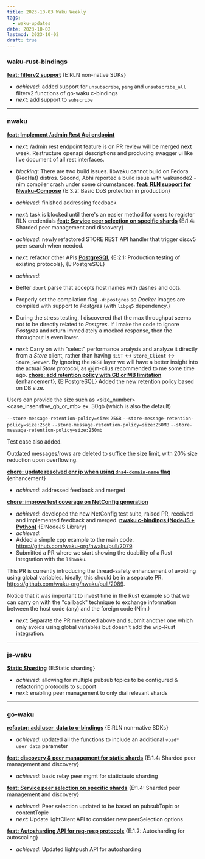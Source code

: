 ```yaml
---
title: 2023-10-03 Waku Weekly
tags:
  - waku-updates
date: 2023-10-02
lastmod: 2023-10-02
draft: true
---
```

### waku-rust-bindings
**[feat: filterv2 support](https://github.com/waku-org/waku-rust-bindings/issues/71)** {E:RLN non-native SDKs}
- _achieved_: added support for `unsubscribe`, `ping` and `unsubscribe_all` filterv2 functions of go-waku c-bindings
- _next_: add support to `subscribe`
---
### nwaku
**[feat: Implement /admin Rest Api endpoint](https://github.com/waku-org/nwaku/issues/2075)**
- _next_: /admin rest endpoint feature is on PR review will be merged next week. Restructure openapi descriptions and producing swagger ui like live document of all rest interfaces.

- _blocking_: There are two build issues. libwaku cannot build on Fedora (RedHat) distros. Second, Abhi reported a build issue with wakunode2 - nim compiler crash under some circumstances.
**[feat: RLN support for Nwaku-Compose](https://github.com/waku-org/nwaku/issues/2051)** {E:3.2: Basic DoS protection in production}
- _achieved_: finished addressing feedback
- _next_: task is blocked until there's an easier method for users to register RLN credentials
**[feat: Service peer selection on specific shards](https://github.com/waku-org/nwaku/issues/1941)** {E:1.4: Sharded peer management and discovery}
- _achieved_: newly refactored STORE REST API handler that trigger discv5 peer search when needed.
- _next_: refactor other APIs
**[PostgreSQL](https://github.com/waku-org/nwaku/issues/1888)** {E:2.1: Production testing of existing protocols}, {E:PostgreSQL}
- _achieved_:
- Better `dburl` parse that accepts host names with dashes and dots.
- Properly set the compilation flag `-d:postgres` so _Docker_ images are compiled with support to _Postgres_ (with `libpq5` dependency.)
- During the stress testing, I discovered that the max throughput seems not to be directly related to _Postgres_. If I make the code to ignore _Postgres_ and return immediately a mocked response, then the throughput is even lower.
- _next_: Carry on with "select" performance analysis and analyze it directly from a _Store_ client, rather than having `REST` <-> `Store_Client` <-> `Store_Server`. By ignoring the `REST` layer we will have a better insight into the actual _Store_ protocol, as @jm-clius recommended to me some time ago.
**[chore: add retention policy with GB or MB limitation](https://github.com/waku-org/nwaku/issues/1885)** {enhancement}, {E:PostgreSQL}
Added the new retention policy based on DB size.

Users can provide the size such as <size_number><case_insenstive_gb_or_mb> ex. 30gb (which is also the default)

`--store-message-retention-policy=size:25GB`
`--store-message-retention-policy=size:25gb`
`--store-message-retention-policy=size:250MB`
`--store-message-retention-policy=size:250mb`

Test case also added.

Outdated messages/rows are deleted to suffice the size limit, with 20% size reduction upon overflowing.

**[chore: update resolved enr ip when using `dns4-domain-name` flag](https://github.com/waku-org/nwaku/issues/1576)** {enhancement}
- _achieved_: addressed feedback and merged

**[chore: improve test coverage on NetConfig generation](https://github.com/waku-org/nwaku/issues/1540)**
- _achieved_: developed the new NetConfig test suite, raised PR, received and implemented feedback and merged.
**[nwaku c-bindings (NodeJS + Python)](https://github.com/waku-org/nwaku/issues/1332)** {E:NodeJS Library}
- _achieved_:
- Added a simple cpp example to the main code. https://github.com/waku-org/nwaku/pull/2079.
- Submitted a PR where we start showing the doability of a Rust integration with the `libwaku`.

This PR is currently introducing the thread-safety enhancement of avoiding using global variables. Ideally, this should be in a separate PR. https://github.com/waku-org/nwaku/pull/2089.

Notice that it was important to invest time in the Rust example so that we can carry on with the "callback" technique to exchange information between the host code (any) and the foreign code (Nim.)

- _next_: Separate the PR mentioned above and submit another one which only avoids using global variables but doesn't add the wip-Rust integration.
---
### js-waku
**[Static Sharding](https://github.com/waku-org/js-waku/issues/1310)** {E:Static sharding}
- _achieved_: allowing for multiple pubsub topics to be configured & refactoring protocols to support
- _next_: enabling peer management to only dial relevant shards
---
### go-waku
**[refactor: add user_data to c-bindings](https://github.com/waku-org/go-waku/issues/788)** {E:RLN non-native SDKs}
- _achieved_: updated all the functions to include an additional `void* user_data` parameter

**[feat: discovery & peer management for static shards](https://github.com/waku-org/go-waku/issues/727)** {E:1.4: Sharded peer management and discovery}
- _achieved_: basic relay peer mgmt for static/auto sharding

**[feat: Service peer selection on specific shards](https://github.com/waku-org/go-waku/issues/680)** {E:1.4: Sharded peer management and discovery}
- _achieved_: Peer selection updated to be based on pubsubTopic or contentTopic
- _next_: Update lightClient API to consider new peerSelection options

**[feat: Autosharding API for req-resp protocols](https://github.com/waku-org/go-waku/issues/673)** {E:1.2: Autosharding for autoscaling}
- _achieved_: Updated lightpush API for autosharding
